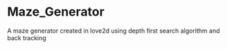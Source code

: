 # Maze_Generator
A maze generator created in love2d using depth first search algorithm and back tracking
